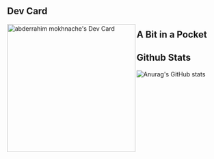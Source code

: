 ## Dev Card
<p align="center">

<a href="https://app.daily.dev/astroxiii"><img align="left" src="https://github.com/astroxiii/astroxiii/blob/master/devcard.svg" width="300" alt="abderrahim mokhnache's Dev Card"/></a>
 
## A Bit in a Pocket

## Github Stats
![Anurag's GitHub stats](https://github-readme-stats.vercel.app/api?username=astroxiii&show_icons=true&theme=radical)

